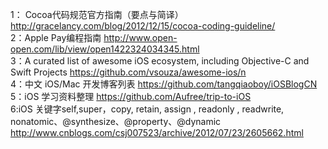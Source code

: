 1： Cocoa代码规范官方指南（要点与简译） http://gracelancy.com/blog/2012/12/15/cocoa-coding-guideline/                             
2：Apple Pay编程指南   http://www.open-open.com/lib/view/open1422324034345.html                                                      
3：A curated list of awesome iOS ecosystem, including Objective-C and Swift Projects     https://github.com/vsouza/awesome-ios/n         
4：中文 iOS/Mac 开发博客列表 https://github.com/tangqiaoboy/iOSBlogCN                                                                 
5：iOS 学习资料整理  https://github.com/Aufree/trip-to-iOS                                                                              
6:iOS 关键字self,super，copy, retain, assign , readonly , readwrite, nonatomic、@synthesize、@property、@dynamic http://www.cnblogs.com/csj007523/archive/2012/07/23/2605662.html

    
